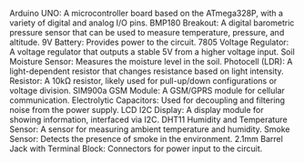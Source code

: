 Arduino UNO: A microcontroller board based on the ATmega328P, with a variety of digital and analog I/O pins.
BMP180 Breakout: A digital barometric pressure sensor that can be used to measure temperature, pressure, and altitude.
9V Battery: Provides power to the circuit.
7805 Voltage Regulator: A voltage regulator that outputs a stable 5V from a higher voltage input.
Soil Moisture Sensor: Measures the moisture level in the soil.
Photocell (LDR): A light-dependent resistor that changes resistance based on light intensity.
Resistor: A 10kΩ resistor, likely used for pull-up/down configurations or voltage division.
SIM900a GSM Module: A GSM/GPRS module for cellular communication.
Electrolytic Capacitors: Used for decoupling and filtering noise from the power supply.
LCD I2C Display: A display module for showing information, interfaced via I2C.
DHT11 Humidity and Temperature Sensor: A sensor for measuring ambient temperature and humidity.
Smoke Sensor: Detects the presence of smoke in the environment.
2.1mm Barrel Jack with Terminal Block: Connectors for power input to the circuit.

